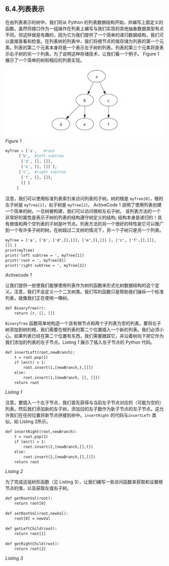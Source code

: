 ## 6.4.列表表示

在由列表表示的树中，我们将从 Python 的列表数据结构开始，并编写上面定义的函数。虽然将接口作为一组操作在列表上编写与我们实现的其他抽象数据类型有点不同，但这样做是有趣的，因为它为我们提供了一个简单的递归数据结构，我们可以直接查看和检查。在列表树的列表中，我们将根节点的值存储为列表的第一个元素。列表的第二个元素本身将是一个表示左子树的列表。列表的第三个元素将是表示右子树的另一个列表。为了说明这种存储技术，让我们看一个例子。 Figure 1 展示了一个简单的树和相应的列表实现。

![6.4.列表表示.figure1](assets/6.4.%E5%88%97%E8%A1%A8%E8%A1%A8%E7%A4%BA.figure1.png)
*Figure 1*

``` python
myTree = ['a',   #root
      ['b',  #left subtree
       ['d', [], []],
       ['e', [], []] ],
      ['c',  #right subtree
       ['f', [], []],
       [] ]
     ]
```

注意，我们可以使用标准列表索引来访问列表的子树。树的根是 `myTree[0]`，根的左子树是 `myTree[1]`，右子树是 `myTree[2]`。 ActiveCode 1 说明了使用列表创建一个简单的树。一旦树被构建，我们可以访问根和左右子树。 该列表方法的一个非常好的属性是表示子树的列表的结构遵守树定义的结构; 结构本身是递归的！具有根值和两个空列表的子树是叶节点。列表方法的另一个很好的特性是它可以推广到一个有许多子树的树。在树超过二叉树的情况下，另一个子树只是另一个列表。

```
myTree = ['a', ['b', ['d',[],[]], ['e',[],[]] ], ['c', ['f',[],[]], []] ]
print(myTree)
print('left subtree = ', myTree[1])
print('root = ', myTree[0])
print('right subtree = ', myTree[2])
```
*Activecode 1*

让我们提供一些使我们能够使用列表作为树的函数来形式化树数据结构的这个定义。注意，我们不会定义一个二叉树类。我们写的函数只是帮助我们操纵一个标准列表，就像我们正在使用一棵树。

```
def BinaryTree(r):
    return [r, [], []]
```
`BinaryTree` 函数简单地构造一个具有根节点和两个子列表为空的列表。要将左子树添加到树的根，我们需要在根列表的第二个位置插入一个新的列表。我们必须小心。如果列表已经在第二个位置有东西，我们需要跟踪它，并沿着树向下把它作为我们添加的列表的左子节点。Listing 1 展示了插入左子节点的 Python 代码。

````
def insertLeft(root,newBranch):
    t = root.pop(1)
    if len(t) > 1:
        root.insert(1,[newBranch,t,[]])
    else:
        root.insert(1,[newBranch, [], []])
    return root
````
*Listing 1*

注意，要插入一个左子节点，我们首先获得与当前左子节点对应的（可能为空的）列表。然后我们添加新的左子树，添加旧的左子数作为新子节点的左子节点。这允许我们在任何位置将新节点拼接到树中。`insertRight` 的代码与`insertLeft` 类似，如 Listing 2所示。

```
def insertRight(root,newBranch):
    t = root.pop(2)
    if len(t) > 1:
        root.insert(2,[newBranch,[],t])
    else:
        root.insert(2,[newBranch,[],[]])
    return root
```
*Listing 2*

为了完成这组树形函数（见 Listing 3），让我们编写一些访问函数来获取和设置根节点的值，以及获取左或右子树。

```
def getRootVal(root):
    return root[0]

def setRootVal(root,newVal):
    root[0] = newVal

def getLeftChild(root):
    return root[1]

def getRightChild(root):
    return root[2]
```
*Listing 3*


